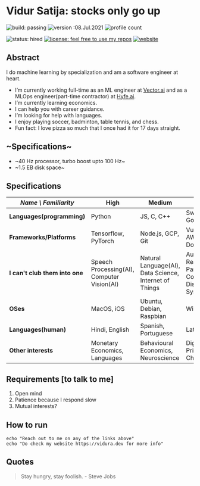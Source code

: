 # Vidur Satija: stocks only go up
![build: passing](https://img.shields.io/badge/build-passing-success)
![version :08.Jul.2021](https://img.shields.io/badge/version-08.Jul.2021-informational)
![profile count](https://komarev.com/ghpvc/?username=vidursatija&color=red)

![status: hired](https://img.shields.io/badge/status-hired-green)
[![license: feel free to use my repos](https://img.shields.io/badge/license-feel%20free%20to%20use%20my%20repos-success)](https://github.com/vidursatija)
[![website](https://img.shields.io/badge/website-informational)](https://vidura.dev)
<!-- [![~Twitter:~](https://img.shields.io/twitter/follow/?style=social)](https://twitter.com/) 
[![GitHub vidursatija](https://img.shields.io/github/followers/vidursatija?label=follow&style=social)](https://github.com/vidursatija) -->

## Abstract
I do machine learning by specialization and am a software engineer at heart.
- I’m currently working full-time as an ML engineer at [Vector.ai](https://vector.ai) and as a MLOps engineer(part-time contractor) at [Hyfe.ai](https://hyfeapp.com). 
- I’m currently learning economics.
- I can help you with career guidance.
- I’m looking for help with languages.
- I enjoy playing soccer, badminton, table tennis, and chess.
- Fun fact: I love pizza so much that I once had it for 17 days straight.


## ~Specifications~
- ~40 Hz processor, turbo boost upto 100 Hz~
- ~1.5 EB disk space~


## Specifications
| *Name \ Familiarity* | High | Medium | Low |
| --------------- | --------------- | --------------- | ------------- |
| **Languages(programming)** | Python | JS, C, C++ | Swift, Java, Go |
| **Frameworks/Platforms** | Tensorflow, PyTorch | Node.js, GCP, Git | Vue.js, AWS, Docker |
| **I can't club them into one** | Speech Processing(AI), Computer Vision(AI) | Natural Language(AI), Data Science, Internet of Things | Augmented Reality, Parallel Computing, Distributed Systems |
| **OSes** | MacOS, iOS | Ubuntu, Debian, Raspbian | Windows |
| **Languages(human)** | Hindi, English | Spanish, Portuguese | Latin  |
| **Other interests** | Monetary Economics, Languages | Behavioural Economics, Neuroscience | Digital Privacy, Chess |

## Requirements [to talk to me]
1. Open mind
2. Patience because I respond slow
3. Mutual interests?

## How to run
```shell
echo "Reach out to me on any of the links above"
echo "Do check my website https://vidura.dev for more info"
```

## Quotes
> Stay hungry, stay foolish. - Steve Jobs
